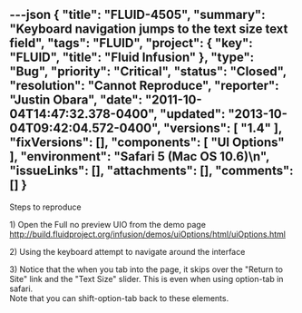 ---json
{
  "title": "FLUID-4505",
  "summary": "Keyboard navigation jumps to the text size text field",
  "tags": "FLUID",
  "project": {
    "key": "FLUID",
    "title": "Fluid Infusion"
  },
  "type": "Bug",
  "priority": "Critical",
  "status": "Closed",
  "resolution": "Cannot Reproduce",
  "reporter": "Justin Obara",
  "date": "2011-10-04T14:47:32.378-0400",
  "updated": "2013-10-04T09:42:04.572-0400",
  "versions": [
    "1.4"
  ],
  "fixVersions": [],
  "components": [
    "UI Options"
  ],
  "environment": "Safari 5 (Mac OS 10.6)\n",
  "issueLinks": [],
  "attachments": [],
  "comments": []
}
---
Steps to reproduce

1\) Open the Full no preview UIO from the demo page\
<http://build.fluidproject.org/infusion/demos/uiOptions/html/uiOptions.html>

2\) Using the keyboard attempt to navigate around the interface

3\) Notice that the when you tab into the page, it skips over the "Return to Site" link and the "Text Size" slider. This is even when using option-tab in safari.\
Note that you can shift-option-tab back to these elements.

        